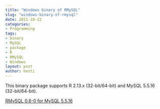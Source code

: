 ```yaml
---
title: "Windows binary of RMySQL"
slug: "windows-binary-of-rmysql"
date: 2011-10-22
categories:
- Programming
tags:
- binary
- MySQL
- package
- R
- RMySQL
- Windows
layout: post
author: hesti
---
```


This binary package supports R 2.13.x (32-bit/64-bit) and MySQL 5.5.16 (32-bit/64-bit).

[RMySQL 0.8-0 for MySQL 5.5.16](https://github.com/downloads/yixuan/en/RMySQL_0.8-0.zip)
